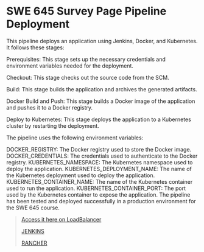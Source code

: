 # SWE 645 Survey Page Pipeline Deployment

This pipeline deploys an application using Jenkins, Docker, and Kubernetes. It follows these stages:

Prerequisites: This stage sets up the necessary credentials and environment variables needed for the deployment.

Checkout: This stage checks out the source code from the SCM.

Build: This stage builds the application and archives the generated artifacts.

Docker Build and Push: This stage builds a Docker image of the application and pushes it to a Docker registry.

Deploy to Kubernetes: This stage deploys the application to a Kubernetes cluster by restarting the deployment.

The pipeline uses the following environment variables:

DOCKER_REGISTRY: The Docker registry used to store the Docker image.
DOCKER_CREDENTIALS: The credentials used to authenticate to the Docker registry.
KUBERNETES_NAMESPACE: The Kubernetes namespace used to deploy the application.
KUBERNETES_DEPLOYMENT_NAME: The name of the Kubernetes deployment used to deploy the application.
KUBERNETES_CONTAINER_NAME: The name of the Kubernetes container used to run the application.
KUBERNETES_CONTAINER_PORT: The port used by the Kubernetes container to expose the application.
The pipeline has been tested and deployed successfully in a production environment for the SWE 645 course.

>[Access it here on LoadBalancer ](https://18.209.26.76/k8s/clusters/c-ff5k8/api/v1/namespaces/swe-a2/services/http:deploy-a2:8080/proxy/)
>
>[JENKINS](http://107.23.40.143:8080/)
>
>[RANCHER](https://18.209.26.76/dashboard/)
